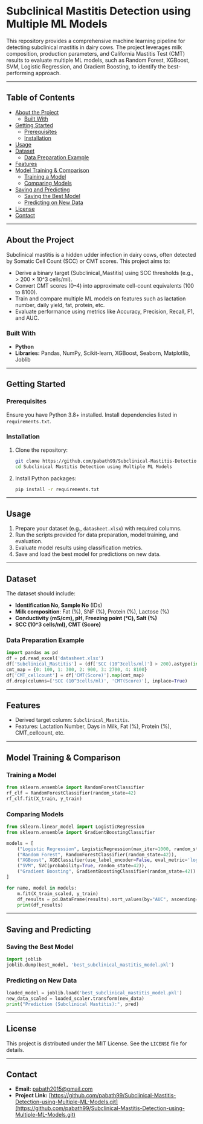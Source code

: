 # Subclinical Mastitis Detection using Multiple ML Models


This repository provides a comprehensive machine learning pipeline for detecting subclinical mastitis in dairy cows. The project leverages milk composition, production parameters, and California Mastitis Test (CMT) results to evaluate multiple ML models, such as Random Forest, XGBoost, SVM, Logistic Regression, and Gradient Boosting, to identify the best-performing approach.

---

## Table of Contents
- [About the Project](#about-the-project)
  - [Built With](#built-with)
- [Getting Started](#getting-started)
  - [Prerequisites](#prerequisites)
  - [Installation](#installation)
- [Usage](#usage)
- [Dataset](#dataset)
  - [Data Preparation Example](#data-preparation-example)
- [Features](#features)
- [Model Training \& Comparison](#model-training--comparison)
  - [Training a Model](#training-a-model)
  - [Comparing Models](#comparing-models)
- [Saving and Predicting](#saving-and-predicting)
  - [Saving the Best Model](#saving-the-best-model)
  - [Predicting on New Data](#predicting-on-new-data)
- [License](#license)
- [Contact](#contact)

---

## About the Project
Subclinical mastitis is a hidden udder infection in dairy cows, often detected by Somatic Cell Count (SCC) or CMT scores. This project aims to:

- Derive a binary target (Subclinical_Mastitis) using SCC thresholds (e.g., > 200 × 10^3 cells/ml).
- Convert CMT scores (0–4) into approximate cell-count equivalents (100 to 8100).
- Train and compare multiple ML models on features such as lactation number, daily yield, fat, protein, etc.
- Evaluate performance using metrics like Accuracy, Precision, Recall, F1, and AUC.

### Built With
- **Python**
- **Libraries:** Pandas, NumPy, Scikit-learn, XGBoost, Seaborn, Matplotlib, Joblib

---

## Getting Started

### Prerequisites
Ensure you have Python 3.8+ installed. Install dependencies listed in `requirements.txt`.

### Installation
1. Clone the repository:
   ```bash
   git clone https://github.com/pabath99/Subclinical-Mastitis-Detection-using-Multiple-ML-Models.git
   cd Subclinical Mastitis Detection using Multiple ML Models
   ```
2. Install Python packages:
   ```bash
   pip install -r requirements.txt
   ```

---

## Usage

1. Prepare your dataset (e.g., `datasheet.xlsx`) with required columns.
2. Run the scripts provided for data preparation, model training, and evaluation.
3. Evaluate model results using classification metrics.
4. Save and load the best model for predictions on new data.

---

## Dataset
The dataset should include:
- **Identification No, Sample No** (IDs)
- **Milk composition**: Fat (%), SNF (%), Protein (%), Lactose (%)
- **Conductivity (mS/cm), pH, Freezing point (°C), Salt (%)**
- **SCC (10^3 cells/ml), CMT (Score)**

### Data Preparation Example
```python
import pandas as pd
df = pd.read_excel('datasheet.xlsx')
df['Subclinical_Mastitis'] = (df['SCC (10^3cells/ml)'] > 200).astype(int)
cmt_map = {0: 100, 1: 300, 2: 900, 3: 2700, 4: 8100}
df['CMT_cellcount'] = df['CMT(Score)'].map(cmt_map)
df.drop(columns=['SCC (10^3cells/ml)', 'CMT(Score)'], inplace=True)
```

---

## Features
- Derived target column: `Subclinical_Mastitis`.
- Features: Lactation Number, Days in Milk, Fat (%), Protein (%), CMT_cellcount, etc.

---

## Model Training & Comparison
### Training a Model
```python
from sklearn.ensemble import RandomForestClassifier
rf_clf = RandomForestClassifier(random_state=42)
rf_clf.fit(X_train, y_train)
```

### Comparing Models
```python
from sklearn.linear_model import LogisticRegression
from sklearn.ensemble import GradientBoostingClassifier

models = [
    ("Logistic Regression", LogisticRegression(max_iter=1000, random_state=42)),
    ("Random Forest", RandomForestClassifier(random_state=42)),
    ("XGBoost", XGBClassifier(use_label_encoder=False, eval_metric='logloss', random_state=42)),
    ("SVM", SVC(probability=True, random_state=42)),
    ("Gradient Boosting", GradientBoostingClassifier(random_state=42))
]

for name, model in models:
    m.fit(X_train_scaled, y_train)
    df_results = pd.DataFrame(results).sort_values(by="AUC", ascending=False)
    print(df_results)
```

---

## Saving and Predicting
### Saving the Best Model
```python
import joblib
joblib.dump(best_model, 'best_subclinical_mastitis_model.pkl')
```

### Predicting on New Data
```python
loaded_model = joblib.load('best_subclinical_mastitis_model.pkl')
new_data_scaled = loaded_scaler.transform(new_data)
print("Prediction (Subclinical Mastitis):", pred)
```

---

## License
This project is distributed under the MIT License. See the `LICENSE` file for details.

---

## Contact 
- **Email:** [pabath2015@gmail.com](pabath2015@gmail.com)
- **Project Link:** [https://github.com/pabath99/Subclinical-Mastitis-Detection-using-Multiple-ML-Models.git](https://github.com/pabath99/Subclinical-Mastitis-Detection-using-Multiple-ML-Models.git)

